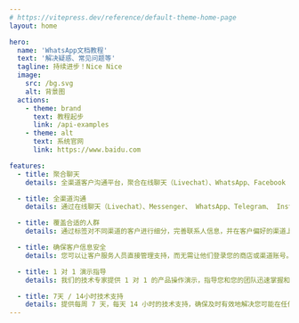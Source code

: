 ```yaml
---
# https://vitepress.dev/reference/default-theme-home-page
layout: home

hero:
  name: 'WhatsApp文档教程'
  text: '解决疑惑、常见问题等'
  tagline: 持续进步！Nice Nice
  image:
    src: /bg.svg
    alt: 背景图
  actions:
    - theme: brand
      text: 教程起步
      link: /api-examples
    - theme: alt
      text: 系统官网
      link: https://www.baidu.com

features:
  - title: 聚合聊天
    details: 全渠道客户沟通平台，聚合在线聊天（Livechat）、WhatsApp、Facebook Messenger、Instagram、Telegram、Line、Email、Wechat

  - title: 全渠道沟通
    details: 通过在线聊天（Livechat）、Messenger、 WhatsApp、Telegram、 Instagram、Line、Email、WeChat等无缝销售、营销或服务，以获得统一的客户体验。

  - title: 覆盖合适的人群
    details: 通过标签对不同渠道的客户进行细分，完善联系人信息，并在客户偏好的渠道上与他们沟通。体现您对客户的关注，提升客户的忠诚度。

  - title: 确保客户信息安全
    details: 您可以让客户服务人员直接管理支持，而无需让他们登录您的商店或渠道账号。您还可以通过设置个人用户角色权限，来保护您的特定数据、敏感信息和功能不被滥用。

  - title: 1 对 1 演示指导
    details: 我们的技术专家提供 1 对 1 的产品操作演示，指导您和您的团队迅速掌握和使用。

  - title: 7天 / 14小时技术支持
    details: 提供每周 7 天，每天 14 小时的技术支持，确保及时有效地解决您可能在任何时候遇到的任何技术问题。
---
```


